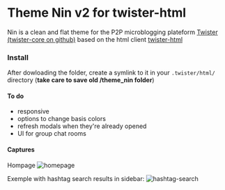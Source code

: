 Theme Nin v2 for twister-html
=============================

Nin is a clean and flat theme for the P2P microblogging plateform [Twister](http://twister.net.co) [(twister-core on github)](https://github.com/miguelfreitas/twister-core) based on the html client [twister-html](https://github.com/miguelfreitas/twister-html)

### Install

After dowloading the folder, create a symlink to it in your `.twister/html/` directory (**take care to save old /theme_nin folder**)


####  To do

+ responsive 
+ options to change basis colors
+ refresh modals when they're already opened
+ UI for group chat rooms 



####  Captures

Hompage
![homepage](https://raw.githubusercontent.com/myleneb/theme_nin/nin-v2/captures/home.jpg)


Exemple with hashtag search results in sidebar:
![hashtag-search](https://raw.githubusercontent.com/myleneb/theme_nin/nin-v2/captures/search-hashtag.jpg)